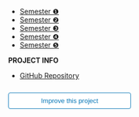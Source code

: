 - [Semester ❶](Semester1/1.md)
- [Semester ❷](Semester2/2.md)
- [Semester ❸](Semester3/3.md)
- [Semester ❹](Semester4/4.md)
- [Semester ❺](Semester5/5.md)


**PROJECT INFO**  
* [GitHub Repository](https://github.com/Y4HYA4/Bachelors_Docs)  
 

<form action="https://github.com/Y4HYA4/Bachelors_Docs/blob/main/README.md" target="_blank">
  <input type="submit" value="Improve this project" style="cursor: pointer;margin-top:12px;padding:8px;background-color:#FFFFFF;border:1px solid #0374B5;border-radius:.25rem;color:#0374B5;display:inline-block;text-align:center;text-decoration:none;width:250px;-webkit-text-size-adjust:none;mso-hide:all;" />
</form>
